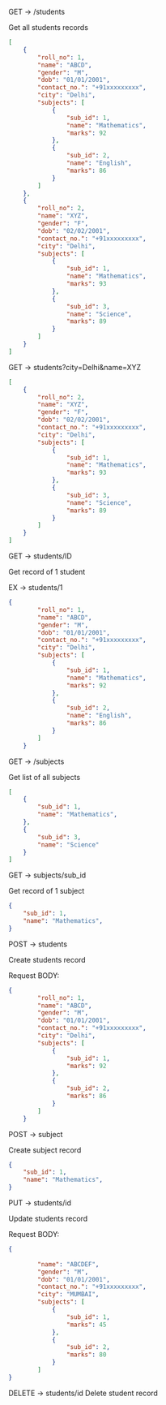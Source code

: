 GET -> /students  

Get all students records

```json
[
    {
        "roll_no": 1,
        "name": "ABCD",
        "gender": "M",
        "dob": "01/01/2001",
        "contact_no.": "+91xxxxxxxxx",
        "city": "Delhi",
        "subjects": [
            {
                "sub_id": 1,
                "name": "Mathematics",
                "marks": 92
            },
            {
                "sub_id": 2,
                "name": "English",
                "marks": 86
            }
        ]
    },
    {
        "roll_no": 2,
        "name": "XYZ",
        "gender": "F",
        "dob": "02/02/2001",
        "contact_no.": "+91xxxxxxxxx",
        "city": "Delhi",
        "subjects": [
            {
                "sub_id": 1,
                "name": "Mathematics",
                "marks": 93
            },
            {
                "sub_id": 3,
                "name": "Science",
                "marks": 89
            }
        ]
    }
]
```

GET -> students?city=Delhi&name=XYZ

```json
[
	{
        "roll_no": 2,
        "name": "XYZ",
        "gender": "F",
        "dob": "02/02/2001",
        "contact_no.": "+91xxxxxxxxx",
        "city": "Delhi",
        "subjects": [
            {
                "sub_id": 1,
                "name": "Mathematics",
                "marks": 93
            },
            {
                "sub_id": 3,
                "name": "Science",
                "marks": 89
            }
        ]
    }
]
```

GET -> students/ID

Get record of 1 student

EX -> students/1

```json
{
        "roll_no": 1,
        "name": "ABCD",
        "gender": "M",
        "dob": "01/01/2001",
        "contact_no.": "+91xxxxxxxxx",
        "city": "Delhi",
        "subjects": [
            {
                "sub_id": 1,
                "name": "Mathematics",
                "marks": 92
            },
            {
                "sub_id": 2,
                "name": "English",
                "marks": 86
            }
        ]
    }
```

GET -> /subjects

Get list of all subjects

```json
[
    {
        "sub_id": 1,
        "name": "Mathematics",
    },
    {
        "sub_id": 3,
        "name": "Science"
    }
]
```

GET -> subjects/sub_id

Get record of 1 subject

```json
{
    "sub_id": 1,
    "name": "Mathematics",
}
```

POST -> students

Create students record

Request BODY:

```json
{
        "roll_no": 1,
        "name": "ABCD",
        "gender": "M",
        "dob": "01/01/2001",
        "contact_no.": "+91xxxxxxxxx",
        "city": "Delhi",
        "subjects": [
            {
                "sub_id": 1,
                "marks": 92
            },
            {
                "sub_id": 2,
                "marks": 86
            }
        ]
    }
```

POST -> subject

Create subject record

```json
{
    "sub_id": 1,
    "name": "Mathematics",
}
```

PUT -> students/id

Update students record

Request BODY:

```json
{
        
        "name": "ABCDEF",
        "gender": "M",
        "dob": "01/01/2001",
        "contact_no.": "+91xxxxxxxxx",
        "city": "MUMBAI",
        "subjects": [
            {
                "sub_id": 1,
                "marks": 45
            },
            {
                "sub_id": 2,
                "marks": 80
            }
        ]
}
```

DELETE -> students/id
Delete student record
